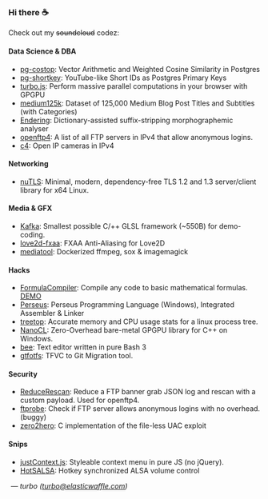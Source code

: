 ### Hi there :coffee:

Check out my <s>soundcloud</s> codez:

#### Data Science & DBA

- [pg-costop](https://github.com/turbo/pg-costop): Vector Arithmetic and Weighted Cosine Similarity in Postgres
- [pg-shortkey](https://github.com/turbo/pg-shortkey): YouTube-like Short IDs as Postgres Primary Keys
- [turbo.js](https://github.com/turbo/js): Perform massive parallel computations in your browser with GPGPU
- [medium125k](https://github.com/turbo/medium125k): Dataset of 125,000 Medium Blog Post Titles and Subtitles (with Categories)
- [Endering](https://github.com/turbo/Endering): Dictionary-assisted suffix-stripping morphographemic analyser
- [openftp4](https://github.com/turbo/openftp4): A list of all FTP servers in IPv4 that allow anonymous logins.
- [c4](https://github.com/turbo/c4): Open IP cameras in IPv4

#### Networking

- [nuTLS](https://github.com/turbo/nuTLS): Minimal, modern, dependency-free TLS 1.2 and 1.3 server/client library for x64 Linux.

#### Media & GFX

- [Kafka](https://github.com/turbo/Kafka): Smallest possible C/++ GLSL framework (~550B) for demo-coding.
- [love2d-fxaa](https://github.com/turbo/love2d-fxaa): FXAA Anti-Aliasing for Love2D
- [mediatool](https://github.com/turbo/mediatool): Dockerized ffmpeg, sox & imagemagick

#### Hacks

- [FormulaCompiler](https://github.com/turbo/FormulaCompiler): Compile any code to basic mathematical formulas. [DEMO](https://turbo.js.org/FormulaCompiler/)
- [Perseus](https://github.com/turbo/Perseus): Perseus Programming Language (Windows), Integrated Assembler & Linker
- [treetop](https://github.com/turbo/treetop): Accurate memory and CPU usage stats for a linux process tree.
- [NanoCL](https://github.com/turbo/NanoCL): Zero-Overhead bare-metal GPGPU library for C++ on Windows.
- [bee](https://github.com/turbo/bee): Text editor written in pure Bash 3
- [gtfotfs](https://github.com/turbo/gtfotfs): TFVC to Git Migration tool.

#### Security

- [ReduceRescan](https://github.com/turbo/ReduceRescan): Reduce a FTP banner grab JSON log and rescan with a custom payload. Used for openftp4.
- [ftprobe](https://github.com/turbo/ftprobe): Check if FTP server allows anonymous logins with no overhead. (buggy)
- [zero2hero](https://github.com/turbo/zero2hero): C implementation of the file-less UAC exploit

#### Snips

- [justContext.js](https://github.com/turbo/justContext.js): Styleable context menu in pure JS (no jQuery).
- [HotSALSA](https://github.com/turbo/HotSALSA): Hotkey synchronized ALSA volume control

<img src="http://hits.dwyl.com/turbo/turbo.svg" width=1 /> <i>&mdash; turbo (turbo@elasticwaffle.com)</i>
